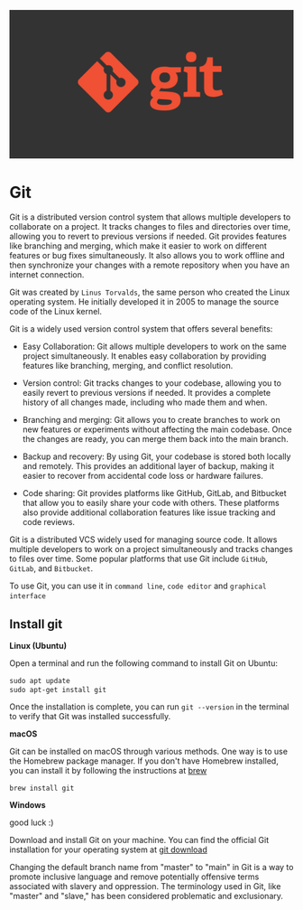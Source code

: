 ![38](../assets/38-git.png)

# Git

Git is a distributed version control system that allows multiple developers to collaborate on a project. It tracks changes to files and directories over time, allowing you to revert to previous versions if needed. Git provides features like branching and merging, which make it easier to work on different features or bug fixes simultaneously. It also allows you to work offline and then synchronize your changes with a remote repository when you have an internet connection.

Git was created by `Linus Torvalds`, the same person who created the Linux operating system. He initially developed it in 2005 to manage the source code of the Linux kernel.

Git is a widely used version control system that offers several benefits:

* Easy Collaboration: Git allows multiple developers to work on the same project simultaneously. It enables easy collaboration by providing features like branching, merging, and conflict resolution.

* Version control: Git tracks changes to your codebase, allowing you to easily revert to previous versions if needed. It provides a complete history of all changes made, including who made them and when.

* Branching and merging: Git allows you to create branches to work on new features or experiments without affecting the main codebase. Once the changes are ready, you can merge them back into the main branch.

* Backup and recovery: By using Git, your codebase is stored both locally and remotely. This provides an additional layer of backup, making it easier to recover from accidental code loss or hardware failures.

* Code sharing: Git provides platforms like GitHub, GitLab, and Bitbucket that allow you to easily share your code with others. These platforms also provide additional collaboration features like issue tracking and code reviews.

Git is a distributed VCS widely used for managing source code. It allows multiple developers to work on a project simultaneously and tracks changes to files over time. Some popular platforms that use Git include `GitHub`, `GitLab`, and `Bitbucket`.

To use Git, you can use it in `command line`, `code editor` and `graphical interface`

## Install git

**Linux (Ubuntu)**

Open a terminal and run the following command to install Git on Ubuntu:

```
sudo apt update
sudo apt-get install git
```
Once the installation is complete, you can run `git --version` in the terminal to verify that Git was installed successfully.

**macOS**

Git can be installed on macOS through various methods. One way is to use the Homebrew package manager. If you don't have Homebrew installed, you can install it by following the instructions at [brew](https://brew.sh/)

```
brew install git
```

**Windows**

good luck :)

Download and install Git on your machine. You can find the official Git installation for your operating system at [git download](https://git-scm.com/downloads)

Changing the default branch name from "master" to "main" in Git is a way to promote inclusive language and remove potentially offensive terms associated with slavery and oppression. The terminology used in Git, like "master" and "slave," has been considered problematic and exclusionary.

